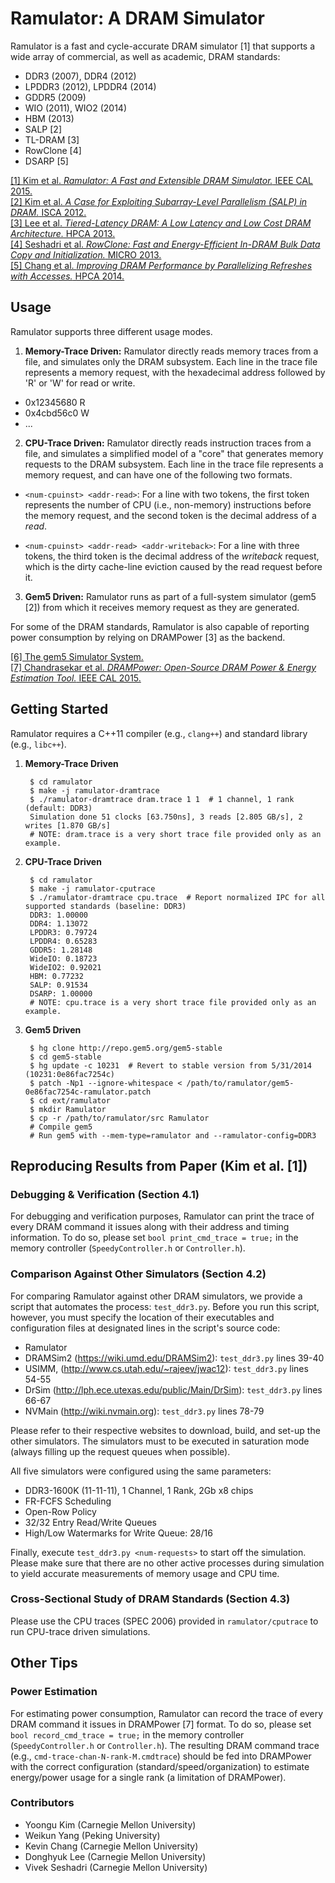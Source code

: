 # Ramulator: A DRAM Simulator

Ramulator is a fast and cycle-accurate DRAM simulator \[1\] that
supports a wide array of commercial, as well as academic, DRAM
standards:

- DDR3 (2007), DDR4 (2012)
- LPDDR3 (2012), LPDDR4 (2014)
- GDDR5 (2009)
- WIO (2011), WIO2 (2014)
- HBM (2013)
- SALP \[2\]
- TL-DRAM \[3\]
- RowClone \[4\]
- DSARP \[5\]

[\[1\] Kim et al. *Ramulator: A Fast and Extensible DRAM Simulator.* IEEE CAL 2015.](http://dx.doi.org/10.1109/LCA.2015.2414456) <br>
[\[2\] Kim et al. *A Case for Exploiting Subarray-Level Parallelism (SALP) in DRAM.* ISCA 2012.](http://dx.doi.org/10.1109/ISCA.2012.6237032) <br>
[\[3\] Lee et al. *Tiered-Latency DRAM: A Low Latency and Low Cost DRAM Architecture.* HPCA 2013.](http://dx.doi.org/10.1109/HPCA.2013.6522354) <br>
[\[4\] Seshadri et al. *RowClone: Fast and Energy-Efficient In-DRAM Bulk Data Copy and Initialization.* MICRO 2013.](http://dx.doi.org/10.1145/2540708.2540725) <br>
[\[5\] Chang et al. *Improving DRAM Performance by Parallelizing Refreshes with Accesses.* HPCA 2014.](http://dx.doi.org/10.1109/HPCA.2014.6835946)


## Usage

Ramulator supports three different usage modes.

1. **Memory-Trace Driven:** Ramulator directly reads memory traces from a
  file, and simulates only the DRAM subsystem. Each line in the trace file represents a memory request, with the hexadecimal address followed by 'R' or 'W' for read or write.

  - 0x12345680 R
  - 0x4cbd56c0 W
  - ...


2. **CPU-Trace Driven:** Ramulator directly reads instruction traces from a file, and simulates a simplified model of a "core" that generates memory requests to the DRAM subsystem. Each line in the trace file represents a memory request, and can have one of the following two formats.

  - `<num-cpuinst> <addr-read>`: For a line with two tokens, the first token represents the number of CPU (i.e., non-memory) instructions before the memory request, and the second token is the decimal address of a *read*. 

  - `<num-cpuinst> <addr-read> <addr-writeback>`: For a line with three tokens, the third token is the decimal address of the 
        *writeback* request, which is the dirty cache-line eviction caused by the read request before it.

3. **Gem5 Driven:** Ramulator runs as part of a full-system simulator (gem5 \[2\]) from which it receives memory request as they are generated.

For some of the DRAM standards, Ramulator is also capable of reporting
power consumption by relying on DRAMPower \[3\] as the backend. 

[\[6\] The gem5 Simulator System.](http://www.gem5.org) <br>
[\[7\] Chandrasekar et al. *DRAMPower: Open-Source DRAM Power & Energy Estimation Tool.* IEEE CAL 2015.](http://www.drampower.info)


## Getting Started

Ramulator requires a C++11 compiler (e.g., `clang++`) and standard
library (e.g., `libc++`).

1. **Memory-Trace Driven**

        $ cd ramulator
        $ make -j ramulator-dramtrace
        $ ./ramulator-dramtrace dram.trace 1 1  # 1 channel, 1 rank (default: DDR3)
        Simulation done 51 clocks [63.750ns], 3 reads [2.805 GB/s], 2 writes [1.870 GB/s]
        # NOTE: dram.trace is a very short trace file provided only as an example.

2. **CPU-Trace Driven**

        $ cd ramulator
        $ make -j ramulator-cputrace
        $ ./ramulator-dramtrace cpu.trace  # Report normalized IPC for all supported standards (baseline: DDR3)
        DDR3: 1.00000
        DDR4: 1.13072
        LPDDR3: 0.79724
        LPDDR4: 0.65283
        GDDR5: 1.28148
        WideIO: 0.18723
        WideIO2: 0.92021
        HBM: 0.77232
        SALP: 0.91534
        DSARP: 1.00000
        # NOTE: cpu.trace is a very short trace file provided only as an example.

3. **Gem5 Driven**

        $ hg clone http://repo.gem5.org/gem5-stable
        $ cd gem5-stable
        $ hg update -c 10231  # Revert to stable version from 5/31/2014 (10231:0e86fac7254c)
        $ patch -Np1 --ignore-whitespace < /path/to/ramulator/gem5-0e86fac7254c-ramulator.patch
        $ cd ext/ramulator
        $ mkdir Ramulator
        $ cp -r /path/to/ramulator/src Ramulator
        # Compile gem5
        # Run gem5 with --mem-type=ramulator and --ramulator-config=DDR3


## Reproducing Results from Paper (Kim et al. \[1\])


### Debugging & Verification (Section 4.1)

For debugging and verification purposes, Ramulator can print the trace of every DRAM command it issues along with their address and timing information. To do so, please set `bool print_cmd_trace = true;` in the memory controller (`SpeedyController.h` or `Controller.h`).


### Comparison Against Other Simulators (Section 4.2)

For comparing Ramulator against other DRAM simulators, we provide a script that automates the process: `test_ddr3.py`. Before you run this script, however, you must specify the location of their executables and configuration files at designated lines in the script's source code: 

* Ramulator
* DRAMSim2 (https://wiki.umd.edu/DRAMSim2): `test_ddr3.py` lines 39-40
* USIMM, (http://www.cs.utah.edu/~rajeev/jwac12): `test_ddr3.py` lines 54-55
* DrSim (http://lph.ece.utexas.edu/public/Main/DrSim): `test_ddr3.py` lines 66-67
* NVMain (http://wiki.nvmain.org): `test_ddr3.py`  lines 78-79

Please refer to their respective websites to download, build, and set-up 
the other simulators. The simulators must to be executed in saturation mode (always filling up the
request queues when possible).

All five simulators were configured using the same parameters:

* DDR3-1600K (11-11-11), 1 Channel, 1 Rank, 2Gb x8 chips
* FR-FCFS Scheduling
* Open-Row Policy
* 32/32 Entry Read/Write Queues
* High/Low Watermarks for Write Queue: 28/16

Finally, execute `test_ddr3.py <num-requests>` to start off the simulation. Please make sure that there are no other active processes during simulation to yield accurate measurements of memory usage and CPU time.


### Cross-Sectional Study of DRAM Standards (Section 4.3)

Please use the CPU traces (SPEC 2006) provided in `ramulator/cputrace` to run CPU-trace driven simulations.

## Other Tips

### Power Estimation

For estimating power consumption, Ramulator can record the trace of every DRAM command it issues in 
DRAMPower \[7\] format. To do so, please set `bool record_cmd_trace = true;` in the memory controller (`SpeedyController.h` or `Controller.h`). The resulting DRAM command trace (e.g., `cmd-trace-chan-N-rank-M.cmdtrace`) should be fed into DRAMPower with the correct configuration (standard/speed/organization) to estimate energy/power usage for a single rank (a limitation of DRAMPower).


### Contributors

- Yoongu Kim (Carnegie Mellon University)
- Weikun Yang (Peking University)
- Kevin Chang (Carnegie Mellon University)
- Donghyuk Lee (Carnegie Mellon University)
- Vivek Seshadri (Carnegie Mellon University)
